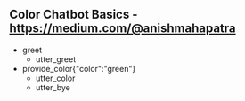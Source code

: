 ## Color Chatbot Basics - https://medium.com/@anishmahapatra
* greet 
  - utter_greet
* provide_color{"color":"green"}
  - utter_color
  - utter_bye

